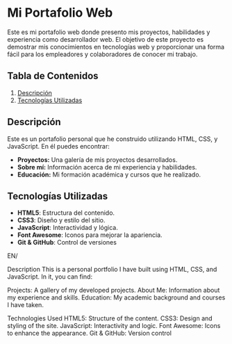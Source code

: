 # Mi Portafolio Web

Este es mi portafolio web donde presento mis proyectos, habilidades y experiencia como desarrollador web. El objetivo de este proyecto es demostrar mis conocimientos en tecnologías web y proporcionar una forma fácil para los empleadores y colaboradores de conocer mi trabajo.

## Tabla de Contenidos

1. [Descripción](#descripción)
2. [Tecnologías Utilizadas](#tecnologías-utilizadas)

## Descripción

Este es un portafolio personal que he construido utilizando HTML, CSS, y JavaScript. En él puedes encontrar:

- **Proyectos:** Una galería de mis proyectos desarrollados.
- **Sobre mí:** Información acerca de mi experiencia y habilidades.
- **Educación:** Mi formación académica y cursos que he realizado.

## Tecnologías Utilizadas

- **HTML5**: Estructura del contenido.
- **CSS3**: Diseño y estilo del sitio.
- **JavaScript**: Interactividad y lógica.
- **Font Awesome**: Iconos para mejorar la apariencia.
- **Git & GitHub**: Control de versiones

EN/

Description
This is a personal portfolio I have built using HTML, CSS, and JavaScript. In it, you can find:

Projects: A gallery of my developed projects.
About Me: Information about my experience and skills.
Education: My academic background and courses I have taken.

Technologies Used
HTML5: Structure of the content.
CSS3: Design and styling of the site.
JavaScript: Interactivity and logic.
Font Awesome: Icons to enhance the appearance.
Git & GitHub: Version control
